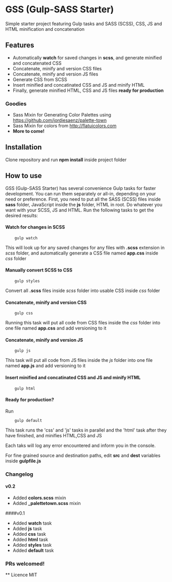 # GSS (Gulp-SASS Starter)
Simple starter project featuring Gulp tasks and SASS (SCSS), CSS, JS and HTML minification and concatenation

## Features
* Automatically **watch** for saved changes in **scss**, and generate minified and concatenated CSS
* Concatenate, minify and version CSS files
* Concatenate, minify and version JS files
* Generate CSS from SCSS
* Insert minified and concatinated CSS and JS and minify HTML
* Finally, generate minified HTML, CSS and JS files **ready for production**

### Goodies
* Sass Mixin for Generating Color Palettes using https://github.com/jordiesaenz/palette-town
* Sass Mixin for colors from http://flatuicolors.com
* **More to come!**

## Installation
Clone repository and run **npm install** inside project folder

## How to use
GSS (Gulp-SASS Starter) has several convenience Gulp tasks for faster development.
You can run them separately or all-in, depending on your need or preference.
First, you need to put all the SASS (SCSS) files inside **sass** folder, JavaScript inside the **js** folder, HTML in root.
Do whatever you want with your SCSS, JS and HTML.
Run the following tasks to get the desired results:

#### Watch for changes in SCSS
```
    gulp watch
```
This will look up for any saved changes for any files with **.scss** extension in *scss* folder, and automatically generate a CSS file named **app.css** inside *css* folder

#### Manually convert SCSS to CSS
```
    gulp styles
```
Convert all **.scss** files inside *scss* folder into usable CSS inside *css* folder

#### Concatenate, minify and version CSS
```
    gulp css
```
Running this task will put all code from CSS files inside the *css* folder into one file named **app.css** and add versioning to it

#### Concatenate, minify and version JS
```
    gulp js
```
This task will put all code from JS files inside the *js* folder into one file named **app.js** and add versioning to it

#### Insert minified and concatinated CSS and JS and minify HTML
```
    gulp html
```

#### Ready for production?
Run
```
    gulp default
```
This task runs the 'css' and 'js' tasks in parallel and the 'html' task after they have finished, and minifies HTML,CSS and JS

Each taks will log any error encountered and inform you in the console.

For fine grained source and destination paths, edit **src** and **dest** variables inside **gulpfile.js**

### Changelog

#### v0.2
* Added **colors.scss** mixin
* Added **_palettetown.scss** mixin

####v0.1
* Added **watch** task
* Added **js** task
* Added **css** task
* Added **html** task
* Added **styles** task
* Added **default** task


### PRs welcomed!


** Licence
MIT